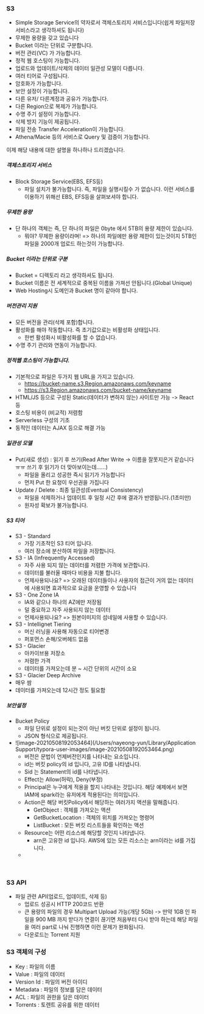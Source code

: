 ### S3

* Simple Storage Service의 약자로서 객체스토리지 서비스입니다(쉽게 파일저장 서비스라고 생각하셔도 됩니다)
* 무제한 용량을 갖고 있습니다
* Bucket 이라는 단위로 구분합니다.
* 버전 관리(VC) 가 가능합니다.
* 정적 웹 호스팅이 가능합니다.
* 업로드와 업데이트/삭제의 데이터 일관성 모델이 다릅니다.
* 여러 티어로 구성됩니다.
* 암호화가 가능합니다.
* 보안 설정이 가능합니다.
* 다른 유저/ 다른계정과 공유가 가능합니다.
* 다른 Region으로 복제가 가능합니다.
* 수명 주기 설정이 가능합니다.
* 삭제 방지 기능이 제공됩니다.
* 파일 전송 Transfer Acceleration이 가능합니다.
* Athena/Macie 등의 서비스로 Query 및 검증이 가능합니다.



이제 해당 내용에 대한 설명을 하나하나 드리겠습니다.

##### 객체스토리지 서비스

* Block Storage Service(EBS, EFS등)
  * 파일 설치가 불가능합니다. 즉, 파일을 실행시킬수 가 없습니다. 이런 서비스를 이용하기 위해선 EBS, EFS등을 살펴보셔야 합니다.



##### 무제한 용량

* 단 하나의 객체는 즉, 단 하나의 파일은 0byte 에서 5TB의 용량 제한이 있습니다.
  * 뭐야? 무제한 용량이라며! => 하나의 파일에만 용량 제한이 있는것이지 5TB인 파일을 2000개 업로드 하는것이 가능합니다.



##### Bucket 이라는 단위로 구분

* Bucket = 디렉토리 라고 생각하셔도 됩니다.
* Bucket 이름은 전 세계적으로 중복된 이름을 가져선 안됩니다.(Global Unique)
* Web Hosting시 도메인과 Bucket 명이 같아야 합니다.



##### 버전관리 지원

* 모든 버전을 관리(삭제 포함)합니다.
* 활성화를 해야 작동합니다. 즉 초기값으로는 비활성화 상태입니다.
  * 한번 활성화시 비활성화를 할 수 없습니다.
* 수명 주기 관리와 연동이 가능합니다.



##### 정적웹 호스팅이 가능합니다.

* 기본적으로 파일은 두가지 웹 URL을 가지고 있습니다.
  * https://bucket-name.s3.Region.amazonaws.com/keyname
  * https://s3.Region.amazonaws.com/bucket-name/keyname
* HTML/JS 등으로 구성된 Static(데이터가 변하지 않는) 사이트만 가능 -> React 등
* 호스팅 비용이 (비교적) 저렴함
* Serverless 구성의 기초
* 동적인 데이터는 AJAX 등으로 해결 가능



##### 일관성 모델

* Put(새로 생성) : 읽기 후 쓰기(Read After Write -> 이름을 잘못지은거 같습니다 ㅠㅠ 쓰기 후 읽기가 더 맞아보이는데......)
  * 파일을 올리고 성공한 즉시 읽기가 가능합니다
  * 먼저 Put 한 요청이 우선권을 가집니다
* Update / Delete : 최종 일관성(Eventual Consistency)
  * 파일을 삭제하거나 업데이트 후 일정 시간 후에 결과가 반영됩니다.(1초미만)
  * 원자성 확보가 불가능합니다.



##### S3 티어

* S3 - Standard
  * 가장 기초적인 S3 티어 입니다.
  * 여러 장소에 분산하여 파일을 저장합니다.
* S3 - IA (Infrequently Accessed)
  * 자주 사용 되지 않는 데이터를 저렴한 가격에 보관합니다.
  * 데이터를 불러올 때마다 비용을 지불 합니다.
  * 언제사용되나요? => 오래된 데이터들이나 사용자의 접근이 거의 없는 데이터에 사용되면 효과적으로 요금을 운영할 수 있습니다
* S3 - One Zone IA
  *  IA와 같으나 하나의 AZ에만 저장됨
  * 덜 중요하고 자주 사용되지 않는 데이터
  * 언제사용되나요? => 원본이미지의 섬네일에 사용할 수 있습니다.
* S3 - Intellignet Tiering
  * 머신 러닝을 사용해 자동으로 티어변경
  * 퍼포먼스 손해/오버헤드 없음
* S3 - Glacier
  * 아카이브용 저장소
  * 저렴한 가격
  * 데이터를 가져오는데 분 ~ 시간 단위의 시간이 소요
*  S3 - Glacier Deep Archive
  * 매우 쌈
  * 데이터를 가져오는데 12시간 정도 필요함



##### 보안설정

* Bucket Policy
  * 파일 단위로 설정이 되는것이 아닌 버킷 단위로 설정이 됩니다.
  * JSON 형식으로 제공됩니다.
* ![image-20210508192053464](/Users/nayeong-yun/Library/Application Support/typora-user-images/image-20210508192053464.png)
  * 버전은 문법이 언제버전인지를 나타내는 요소입니다.
  * id는 버킷 policy의 id 입니다, 고유 ID를 나타냅니다.
  * Sid 는 Statement의 id를 나타냅니다.
  * Effect는 Allow(허락), Deny(부정)
  * Principal은 누구에게 적용을 할지 나타내는 것입니다. 해당 예제에서 보면 IAM에 spark라는 유저에게 적용된다는 의미입니다.
  * Action은 해당 버킷Policy에서 해당하는 여러가지 액션을 말해줍니다. 
    * GetObject : 객체를 가져오는 액션
    * GetBucketLocation : 객체의 위치를 가져오는 명령어
    * ListBucket : 모든 버킷 리스트들을 확인하는 액션
  * Resource는 어떤 리소스에 해당할 것인지 나타냅니다.
    * arn은 고유한 id 입니다. AWS에 있는 모든 리소스는 arn이라는 id를 가집니다.
  * 

<br>

### S3 API

* 파일 관련 API(업로드, 업데이트, 삭제 등)
  * 업로드 성공시 HTTP 200코드 반환
  * 큰 용량의 파일의 경우 Multipart Upload 가능(개당 5Gb) -> 만약 1GB 인 파일을 900 MB 까지 받다가 연결이 끊기면 처음부터 다시 받야 하는데 해당 파일을 여러 part로 나눠 진행하면 이런 문제가 완화됩니다.
  * 다운로드는 Torrent 지원





### S3 객체의 구성

* Key : 파일의 이름
* Value : 파일의 데이터
* Version Id : 파일의 버전 아이디
* Metadata : 파일의 정보를 담은 데이터
* ACL : 파일의 권한을 담은 데이터
* Torrents : 토렌트 공유를 위한 데이터 
